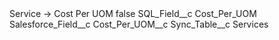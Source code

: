 <?xml version="1.0" encoding="UTF-8"?>
<CustomMetadata xmlns="http://soap.sforce.com/2006/04/metadata" xmlns:xsi="http://www.w3.org/2001/XMLSchema-instance" xmlns:xsd="http://www.w3.org/2001/XMLSchema">
    <label>Service -&gt; Cost Per UOM</label>
    <protected>false</protected>
    <values>
        <field>SQL_Field__c</field>
        <value xsi:type="xsd:string">Cost_Per_UOM</value>
    </values>
    <values>
        <field>Salesforce_Field__c</field>
        <value xsi:type="xsd:string">Cost_Per_UOM__c</value>
    </values>
    <values>
        <field>Sync_Table__c</field>
        <value xsi:type="xsd:string">Services</value>
    </values>
</CustomMetadata>
